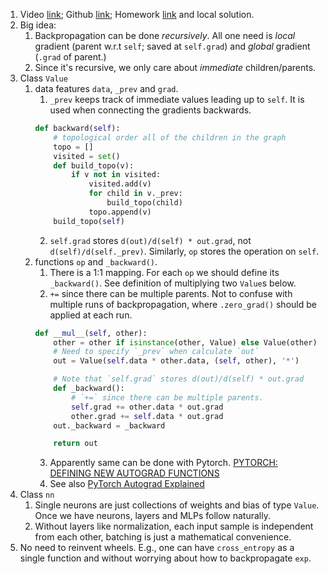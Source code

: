 1. Video [link](https://youtu.be/VMj-3S1tku0?list=PLAqhIrjkxbuWI23v9cThsA9GvCAUhRvKZ); Github [link](https://github.com/karpathy/micrograd); Homework [link](https://www.youtube.com/redirect?event=video_description&redir_token=QUFFLUhqbXlZYTI5d1hBQ2VCU3E4a2ZiSnlXS25ZQXYwd3xBQ3Jtc0trbzlfZ0UyeUdHYlFnMl83Q040b2RLUi0zWVE2cE1NNkVDblpfUXJYYU9FRVhUd3FsS1FHZW5PblRqaGNaMDQ3RHBwbnNRdkgyVERiRFBMRE5TZEN6dG5QTDFpV1gtQjMxa0RYcHJfSERuQVpnN1dIQQ&q=https%3A%2F%2Fcolab.research.google.com%2Fdrive%2F1FPTx1RXtBfc4MaTkf7viZZD4U2F9gtKN%3Fusp%3Dsharing&v=VMj-3S1tku0) and local solution.
2. Big idea: 
	1. Backpropagation can be done *recursively*. All one need is *local* gradient (parent w.r.t `self`; saved at `self.grad`) and *global* gradient (`.grad` of parent.) 
	2. Since it's recursive, we only care about *immediate* children/parents.
3. Class `Value`
	1. data features `data`, `_prev`  and  `grad`.
		1. `_prev` keeps track of immediate values leading up to `self`. It is used when connecting the gradients backwards.
		```python
		def backward(self):
	        # topological order all of the children in the graph
	        topo = []
	        visited = set()
	        def build_topo(v):
	            if v not in visited:
	                visited.add(v)
	                for child in v._prev:
	                    build_topo(child)
	                topo.append(v)
	        build_topo(self)
		```
		2. `self.grad` stores `d(out)/d(self) * out.grad`, not `d(self)/d(self._prev)`. Similarly, `op` stores the operation on `self`.
	2. functions `op` and `_backward()`.
		1. There is a 1:1 mapping. For each `op`  we should define its `_backward()`. See definition of multiplying two `Value`s below. 
		2.  `+=` since there can be multiple parents. Not to confuse with multiple runs of backpropagation, where `.zero_grad()` should be applied at each run. 
		```python
		def __mul__(self, other):
			other = other if isinstance(other, Value) else Value(other)
			# Need to specify `_prev` when calculate `out`
			out = Value(self.data * other.data, (self, other), '*')

			# Note that `self.grad` stores d(out)/d(self) * out.grad
			def _backward():
				# `+=` since there can be multiple parents.
				self.grad += other.data * out.grad
				other.grad += self.data * out.grad
			out._backward = _backward

			return out			
		```
		 3. Apparently same can be done with Pytorch. [PYTORCH: DEFINING NEW AUTOGRAD FUNCTIONS](https://pytorch.org/tutorials/beginner/examples_autograd/two_layer_net_custom_function.html)
		 4. See also [PyTorch Autograd Explained](https://youtu.be/MswxJw-8PvE)
4. Class `nn`
	1. Single neurons are just collections of weights and bias of type `Value`. Once we have neurons, layers and MLPs follow naturally.
	2. Without layers like normalization, each input sample is independent from each other, batching is just a mathematical convenience.
5. No need to reinvent wheels. E.g., one can have `cross_entropy` as a single function and without worrying about how to backpropagate `exp`.